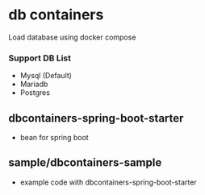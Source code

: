 # db containers
Load database using docker compose

### Support DB List
- Mysql (Default)
- Mariadb
- Postgres

## dbcontainers-spring-boot-starter
- bean for spring boot

## sample/dbcontainers-sample
- example code with dbcontainers-spring-boot-starter